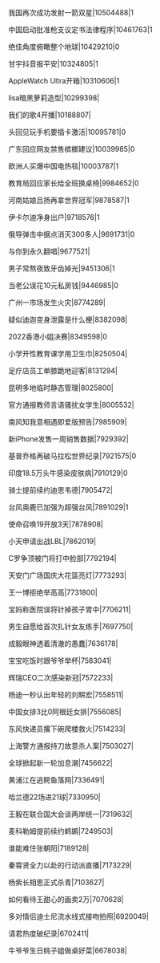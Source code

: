 我国再次成功发射一箭双星|10504488|1

中国启动批准枪支议定书法律程序|10461763|1

绝佳角度俯瞰整个地球|10429210|0

甘宇抖音报平安|10324805|1

AppleWatch Ultra开箱|10310606|1

lisa暗黑萝莉造型|10299398|

我们的歌4开播|10188807|

头回见玩手机要插卡激活|10095781|0

广东回应网友禁售槟榔建议|10039985|0

欧洲人买爆中国电热毯|10003787|1

教育局回应家长给全班换桌椅|9984652|0

河南姑娘吕扬再拿世界冠军|9878587|1

伊卡尔迪净身出户|9718576|1

俄导弹击中据点消灭300多人|9691731|0

与你到永久翻唱|9677521|

男子常熬夜致牙齿掉光|9451306|1

当老公误花10元私房钱|9446985|0

广州一市场发生火灾|8774289|

疑似迪迦变身泄露是什么梗|8382098|

2022香港小姐决赛|8349598|0

小学开性教育课学用卫生巾|8250504|

足疗店员工单膝跪地迎客|8131294|

昆明多地临时静态管理|8025800|

官方通报教师言语骚扰女学生|8005532|

南风知我意相遇即爱版预告|7985909|

新iPhone发售一周销售数据|7929392|

基普乔格再破马拉松世界纪录|7921575|0

印度18.5万头牛感染皮肤病|7910129|0

骑士提前续约迪恩韦德|7905472|

台风奥鹿已加强为超强台风|7891029|1

使命召唤19开放3天|7878908|

小天申请出战LBL|7862019|

C罗争顶被门将打中脸部|7792194|

天安门广场国庆大花篮亮灯|7773293|

王一博拒绝举高高|7731800|

宝妈称医院误将针掉孩子胃中|7706211|

男生自愿给首次扎针女友练手|7697750|

成毅眼神透着清澈的愚蠢|7636178|

宝宝吃饭时跟爷爷举杯|7583041|

辉瑞CEO二次感染新冠|7572233|

杨迪一秒认出年轻的刘畊宏|7558511|

中国女排3比0阿根廷女排|7556085|

东风快递员撂下碗爬楼救火|7514233|

上海警方通报持刀故意杀人案|7503027|

全球掀起新一轮加息潮|7456622|

黄浦江在逃鳄鱼落网|7336491|

哈兰德22场进21球|7330950|

王毅在联合国大会谈两岸统一|7319632|

麦科勒姆提前续约鹈鹕|7249503|

谁能难住张朝阳|7189128|

秦霄贤全力以赴的行动派直播|7173229|

杨紫长相思正式杀青|7103627|

如何看待王甜心的画卖2万|7070628|

多对情侣迪士尼流水线式接吻拍照|6920049|

请君热度破纪录|6702411|

牛爷爷生日桃子姐做桌好菜|6678038|

